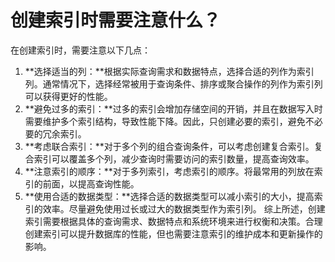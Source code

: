# 创建索引时需要注意什么？
在创建索引时，需要注意以下几点：
1. **选择适当的列：**根据实际查询需求和数据特点，选择合适的列作为索引列。通常情况下，选择经常被用于查询条件、排序或聚合操作的列作为索引列可以获得更好的性能。
2. **避免过多的索引：**过多的索引会增加存储空间的开销，并且在数据写入时需要维护多个索引结构，导致性能下降。因此，只创建必要的索引，避免不必要的冗余索引。
3. **考虑联合索引：**对于多个列的组合查询条件，可以考虑创建复合索引。复合索引可以覆盖多个列，减少查询时需要访问的索引数量，提高查询效率。
4. **注意索引的顺序：**对于多列索引，考虑索引的顺序。将最常用的列放在索引的前面，以提高查询性能。
5. **使用合适的数据类型：**选择合适的数据类型可以减小索引的大小，提高索引的效率。尽量避免使用过长或过大的数据类型作为索引列。
综上所述，创建索引需要根据具体的查询需求、数据特点和系统环境来进行权衡和决策。合理创建索引可以提升数据库的性能，但也需要注意索引的维护成本和更新操作的影响。
